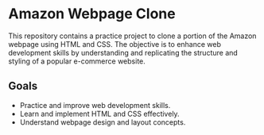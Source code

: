 # Amazon Webpage Clone

This repository contains a practice project to clone a portion of the Amazon webpage using HTML and CSS. The objective is to enhance web development skills by understanding and replicating the structure and styling of a popular e-commerce website.

## Goals

- Practice and improve web development skills.
- Learn and implement HTML and CSS effectively.
- Understand webpage design and layout concepts.
